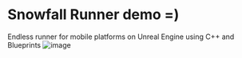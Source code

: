 # Snowfall Runner demo =)

Endless runner for mobile platforms on Unreal Engine using C++ and Blueprints
![image](https://github.com/user-attachments/assets/df1caaca-9369-48cb-be07-bd3b2b9965d4)
